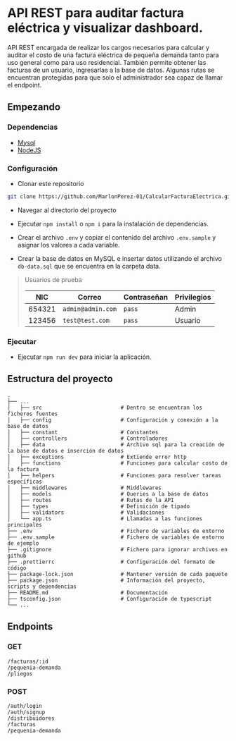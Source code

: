 # API REST para auditar factura eléctrica y visualizar dashboard.

API REST encargada de realizar los cargos necesarios para calcular y auditar el costo de una factura eléctrica de pequeña demanda tanto para uso general como para uso residencial. También permite obtener las facturas de un usuario, ingresarlas a la base de datos. Algunas rutas se encuentran protegidas para que solo el administrador sea capaz de llamar el endpoint.

## Empezando

### Dependencias

* [Mysql](https://www.mysql.com/)
* [NodeJS](https://nodejs.org/en/)

### Configuración

* Clonar este repositorio

```sh
git clone https://github.com/MarlonPerez-01/CalcularFacturaElectrica.git
```

* Navegar  al directorio del proyecto

* Ejecutar `npm install` o `npm i` para la instalación de dependencias.

* Crear el archivo `.env` y copiar el contenido del archivo `.env.sample` y asignar los valores a cada variable.

* Crear la base de datos en MySQL e insertar datos utilizando el archivo `db-data.sql` que se encuentra en la carpeta data.

> Usuarios de prueba
>
> | NIC    | Correo            | Contraseñan | Privilegios |
> | ------ | ----------------- | ----------- | ----------- |
> | 654321 | `admin@admin.com` | `pass`      | Admin       |
> | 123456 | `test@test.com`   | `pass`      | Usuario     |

### Ejecutar

* Ejecutar `npm run dev` para iniciar la aplicación.



## Estructura del proyecto

    .
    ├── ...
    │   ├── src                         # Dentro se encuentran los ficheros fuentes
    │   ├── config                      # Configuración y conexión a la base de datos
    │   ├── constant                    # Constantes
    │   ├── controllers                 # Controladores
    │   ├── data                        # Archivo sql para la creación de la base de datos e inserción de datos
    │   ├── exceptions                  # Extiende error http
    │   ├── functions                   # Funciones para calcular costo de la factura
    │   ├── helpers                     # Funciones para resolver tareas específicas
    │   ├── middlewares                 # Middlewares
    │   ├── models                      # Queries a la base de datos
    │   ├── routes                      # Rutas de la API
    │   ├── types                       # Definición de tipado
    │   ├── validators                  # Validaciones
    │   └── app.ts                      # Llamadas a las funciones principales
    ├── .env                            # Fichero de variables de entorno
    ├── .env.sample                     # Fichero de variables de entorno de ejemplo
    ├── .gitignore                      # Fichero para ignorar archivos en github
    ├── .prettierrc                     # Configuración del formato de código
    ├── package-lock.json               # Mantener versión de cada paquete
    ├── package.json                    # Información del proyecto, scripts y dependencias
    ├── README.md                       # Documentación
    ├── tsconfig.json                   # Configuración de typescript
    └── ...



## Endpoints

### GET

`/facturas/:id`\
`/pequenia-demanda`\
`/pliegos`

### POST

`/auth/login`\
`/auth/signup`\
`/distribuidores`\
`/facturas`\
`/pequenia-demanda`
